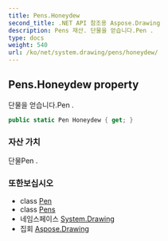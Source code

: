 ```yaml
---
title: Pens.Honeydew
second_title: .NET API 참조용 Aspose.Drawing
description: Pens 재산. 단물을 얻습니다.Pen .
type: docs
weight: 540
url: /ko/net/system.drawing/pens/honeydew/
---
```

## Pens.Honeydew property

단물을 얻습니다.Pen .

```csharp
public static Pen Honeydew { get; }
```

### 자산 가치

단물Pen .

### 또한보십시오

* class [Pen](../../pen/)
* class [Pens](../)
* 네임스페이스 [System.Drawing](../../pens/)
* 집회 [Aspose.Drawing](../../../)


